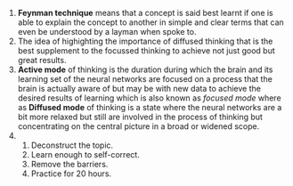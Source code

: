 1. **Feynman technique** means that a concept is said best learnt if one is able to explain the concept to another in simple and clear terms that can even be understood by a layman when spoke to.
2. The idea of highighting the importance of diffused thinking that is the best supplement to the focussed thinking to achieve not just good but great results.
3. **Active mode** of thinking is the duration during which the brain and its learning set of the neural networks are focused on a process that the brain is actually aware of but may be with new data to achieve the desired results of learning which is also known as *focused mode* where as **Diffused mode** of thinking is a state where the neural networks are a bit more relaxed but still are involved in the process of thinking but concentrating on the central picture in a broad or widened scope.
4. 1. Deconstruct the topic.
   2. Learn enough to self-correct.
   3. Remove the barriers.
   4. Practice for 20 hours. 
